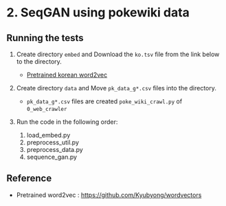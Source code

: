# 2. SeqGAN using pokewiki data

## Running the tests
1. Create directory `embed` and Download the `ko.tsv` file from the link below to the directory.
    - [Pretrained korean word2vec](https://drive.google.com/open?id=0B0ZXk88koS2KbDhXdWg1Q2RydlU)
    
2. Create directory `data` and Move `pk_data_g*.csv` files into the directory.
    - `pk_data_g*.csv` files are created `poke_wiki_crawl.py` of `0_web_crawler`

3. Run the code in the following order:
    1. load_embed.py
    2. preprocess_util.py
    3. preprocess_data.py
    4. sequence_gan.py
    
## Reference
- Pretrained word2vec : https://github.com/Kyubyong/wordvectors